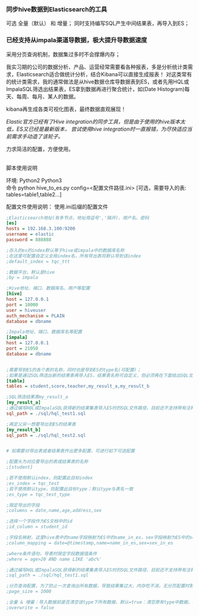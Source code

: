 <h3>同步hive数据到Elasticsearch的工具</h3>
可选 全量（默认） 和 增量；
同时支持编写SQL产生中间结果表，再导入到ES；

<h3>已经支持从impala渠道导数据，极大提升导数据速度</h3>
采用分页查询机制，数据集过多时不会撑爆内存；

我实习期的公司的数据分析、产品、运营经常需要看各种报表，多是分析统计类需求，Elasticsearch适合做统计分析，结合Kibana可以直接生成报表！
对这类常有的统计类需求，我的通常做法是从hive数据仓库导数据表到ES，或者先用HQL或ImpalaSQL筛选出结果表，ES拿到数据再进行聚合统计，如(Date Histogram)每天、每周、每月、某人的数据。

kibana再生成各类可视化图表，最终数据直观展现！

*Elastic官方已经有了Hive integration的同步工具，但是由于使用的hive版本太低，ES又已经是最新版本，
尝试使用hive integration时一直报错，为尽快适应当前需求手动造了该轮子。*

力求简洁的配置，方便使用。


<br>
脚本使用说明<br>

环境: Python2 Python3 <br>
命令 python hive_to_es.py config=<配置文件路径.ini> [可选，需要导入的表: tables=table1,table2...]<br>


配置文件使用说明： 使用.ini后缀的配置文件<br>

```ini
;Elasticsearch地址(有多节点，地址用逗号','隔开)、用户名、密码
[es]
hosts = 192.168.3.100:9200
username = elastic
password = 888888

;存入的es的index默认等于hive或impala中的数据库名称
;在这里可配置自定义全局index名，所有导出表将默认导到该index
;default_index = tqc_ttt

;数据平台，默认是hive
;by = impala

;Hive地址、端口、数据库名、用户等配置
[hive]
host = 127.0.0.1
port = 10000
user = hiveuser
auth_mechanism = PLAIN
database = dbname

;Impala地址、端口、数据库名等配置
[impala]
host = 127.0.0.1
port = 21050
database = dbname


;需要导到ES的各个表的名称，同时也是导到ES的type名(可配置)；
;如果是通过SQL筛选出新的结果表再导入ES，结果表名称可自定义，但必须再在下面给出SQL文件路径的配置
[table]
tables = student,score,teacher,my_result_a,my_result_b

;SQL筛选结果表my_result_a
[my_result_a]
;通过编写HQL或ImpalaSQL获得新的结果集表导入ES时的SQL文件路径，目前还不支持带有注释的SQL
sql_path = ./sql/hql_test1.sql

;再定义另一想要导出到ES的结果表
[my_result_b]
sql_path = ./sql/hql_test2.sql


# 如需要对导出表或者结果表作出更多配置，可进行如下可选配置

;配置头为对应要导出的表或结果表的名称
;[student]

;若不使用默认index，则配置此目标index
;es_index = tqc_test
;若不使用默认type，则配置此目标type；默认type与表名一致
;es_type = tqc_test_type

;限定导出的字段
;columns = date,name,age,address,sex

;选择一个字段作为ES文档中的id
;id_column = student_id

;字段名映射，这里hive表中的name字段映射为ES中的name_in_es，sex字段映射为ES中的sex_in_es...
;column_mapping = date=@timestamp,name=name_in_es,sex=sex_in_es

;where条件语句，导表时限定字段数据值条件
;where = age>20 AND name LIKE 'abc%'

;通过编写HQL或ImpalaSQL获得新的结果集表导入ES时的SQL文件路径，目前还不支持带有注释的SQL
;sql_path = ./sql/hql_test1.sql

;分页查询配置，为了防止一次查询出所有数据，导致结果集过大，内存吃不消，无分页配置时默认分页大小30000
;page_size = 1000

;全量 & 增量：导入数据前是否清空该type下所有数据，默认=true：清空原有type中数据，再把新数据导入ES（全量更新数据）。
;overwrite = false



```

